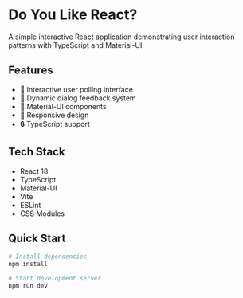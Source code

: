 # Do You Like React?

A simple interactive React application demonstrating user interaction patterns with TypeScript and Material-UI.

## Features

- 👥 Interactive user polling interface
- 💬 Dynamic dialog feedback system
- 🎨 Material-UI components
- 📱 Responsive design
- 🔒 TypeScript support

## Tech Stack

- React 18
- TypeScript
- Material-UI
- Vite
- ESLint
- CSS Modules

## Quick Start

```bash
# Install dependencies
npm install

# Start development server
npm run dev
